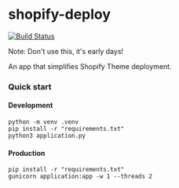 # shopify-deploy

[![Build Status](https://travis-ci.com/chrisborbidge/shopify-deploy.svg?branch=master)](https://travis-ci.com/chrisborbidge/shopify-deploy)

Note: Don't use this, it's early days!

An app that simplifies Shopify Theme deployment.

### Quick start

#### Development
```
python -m venv .venv
pip install -r "requirements.txt"
python3 application.py
```

#### Production
```
pip install -r "requirements.txt"
gunicorn application:app -w 1 --threads 2
```
